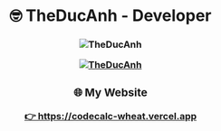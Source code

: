 <h1 align="center">🤓 TheDucAnh - Developer</h1>
<h3 align="center"An eager-to-learn developer from Vietnam 🇻🇳</h3>

<p align="center">
  <img src="https://komarev.com/ghpvc/?username=TheDucAnh&label=Profile%20views&color=0e75b6&style=flat" alt="TheDucAnh" />
</p>

<p align="center">
  <a href="https://github.com/ryo-ma/github-profile-trophy">
    <img src="https://github-profile-trophy.vercel.app/?username=TheDucAnh&theme=darkhub&no-frame=true&row=1&column=7" alt="TheDucAnh" />
  </a>
</p>

<div align="center">
  <h3>🌐 My Website</h3>
  <a href="https://yourwebsite.vercel.app" target="_blank">
    👉 https://codecalc-wheat.vercel.app
  </a>
</div>
